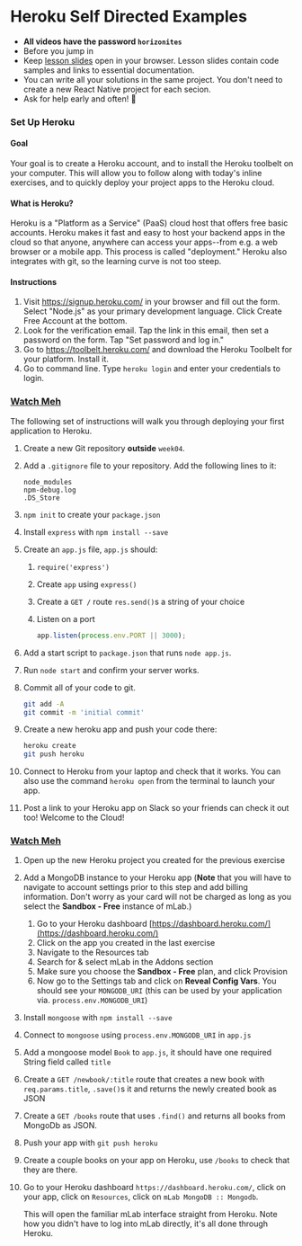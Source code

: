 # Heroku Self Directed Examples

- **All videos have the password `horizonites`**
- Before you jump in
- Keep [lesson slides](http://lessons.horizonsbootcamp.com/lessons/week03/day2.html)
  open in your browser. Lesson slides contain code samples and links to
  essential documentation.
- You can write all your solutions in the same project. You don't need to
  create a new React Native project for each secion.
- Ask for help early and often! 🙋

### Set Up Heroku

#### Goal

Your goal is to create a Heroku account, and to install the Heroku toolbelt on
your computer. This will allow you to follow along with today's inline
exercises, and to quickly deploy your project apps to the Heroku cloud.

#### What is Heroku?

Heroku is a "Platform as a Service" (PaaS) cloud host that offers free basic
accounts. Heroku makes it fast and easy to host your backend apps in the cloud
so that anyone, anywhere can access your apps--from e.g. a web browser or a
mobile app. This process is called "deployment." Heroku also integrates with
git, so the learning curve is not too steep.

#### Instructions

1. Visit https://signup.heroku.com/ in your browser and fill out the form.
   Select "Node.js" as your primary development language. Click Create Free
   Account at the bottom.
1. Look for the verification email. Tap the link in this email, then set a
   password on the form. Tap "Set password and log in."
1. Go to https://toolbelt.heroku.com/ and download the Heroku Toolbelt for your
   platform. Install it.
1. Go to command line. Type `heroku login` and enter your credentials to
   login.

### [Watch Meh]()

The following set of instructions will walk you through deploying your first
application to Heroku.

1. Create a new Git repository **outside** `week04`.
1. Add a `.gitignore` file to your repository. Add the following lines to
   it:

    ```
	node_modules
	npm-debug.log
	.DS_Store
	```

1. `npm init` to create your `package.json`
1. Install `express` with `npm install --save`
1. Create an `app.js` file, `app.js` should:
    1. `require('express')`
    1. Create `app` using `express()`
    1. Create a `GET /` route `res.send()`s a string of your choice
    1. Listen on a port

	    ```javascript
        app.listen(process.env.PORT || 3000);
        ```

1. Add a start script to `package.json` that runs `node app.js`.
1. Run `node start` and confirm your server works.
1. Commit all of your code to git.
    ```bash
	git add -A
	git commit -m 'initial commit'
	```
1. Create a new heroku app and push your code there:

	```bash
	heroku create
	git push heroku
	```

1. Connect to Heroku from your laptop and check that it works. You can also use the command `heroku open` from the terminal to launch your app.
1. Post a link to your Heroku app on Slack so your friends can check it out too! Welcome to the Cloud!

### [Watch Meh]()

1. Open up the new Heroku project you created for the previous exercise
1. Add a MongoDB instance to your Heroku app (__Note__ that you will have to navigate to account settings prior to this step and add billing information. Don't worry as your card will not be charged as long as you select the __Sandbox - Free__ instance of mLab.)
    1. Go to your Heroku dashboard [https://dashboard.heroku.com/](https://dashboard.heroku.com/)
	1. Click on the app you created in the last exercise
	1. Navigate to the Resources tab
	1. Search for & select mLab in the Addons section
	1. Make sure you choose the __Sandbox - Free__ plan, and click Provision
	1. Now go to the Settings tab and click on __Reveal Config Vars__. You should see your `MONGODB_URI` (this can be used by your application via. `process.env.MONGODB_URI`)
1. Install `mongoose` with `npm install --save`
1. Connect to `mongoose` using `process.env.MONGODB_URI` in `app.js`
1. Add a mongoose model `Book` to `app.js`, it should have one required String
   field called `title`
1. Create a `GET /newbook/:title` route that creates a new book with
   `req.params.title`, `.save()`s it and returns the newly created book as JSON
1. Create a `GET /books` route that uses `.find()` and returns all books from
   MongoDb as JSON.
1. Push your app with `git push heroku`
1. Create a couple books on your app on Heroku, use `/books` to check that they
   are there.
1. Go to your Heroku dashboard `https://dashboard.heroku.com/`, click on your
   app, click on `Resources`, click on `mLab MongoDB :: Mongodb`.

   This will open the familiar mLab interface straight from Heroku. Note how you
   didn't have to log into mLab directly, it's all done through Heroku.


